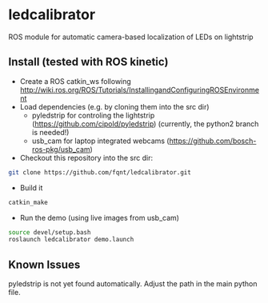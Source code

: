 # ledcalibrator
ROS module for automatic camera-based localization of LEDs on lightstrip


## Install (tested with ROS kinetic)

* Create a ROS catkin_ws following http://wiki.ros.org/ROS/Tutorials/InstallingandConfiguringROSEnvironment
* Load dependencies (e.g. by cloning them into the src dir)
  * pyledstrip for controling the lightstrip (https://github.com/cipold/pyledstrip) (currently, the python2 branch is needed!)
  * usb_cam for laptop integrated webcams (https://github.com/bosch-ros-pkg/usb_cam) 
* Checkout this repository into the src dir:
```bash
git clone https://github.com/fqnt/ledcalibrator.git
```
* Build it
```bash
catkin_make
```
* Run the demo (using live images from usb_cam)
```bash
source devel/setup.bash
roslaunch ledcalibrator demo.launch
```


## Known Issues

pyledstrip is not yet found automatically. Adjust the path in the main python file.
